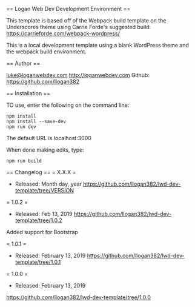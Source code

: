 

== Logan Web Dev Development Environment ==

This template is based off of the Webpack build template on the Underscores theme using Carrie Forde's suggested build: https://carrieforde.com/webpack-wordpress/


This is a local development template using a blank WordPress theme and the webpack build environment. 

== Author == 

luke@loganwebdev.com
http://loganwebdev.com
Github:
https://github.com/llogan382

== Installation ==

TO use, enter the following on the command line:

    npm install
    npm install --save-dev
    npm run dev

The default URL is 
    localhost:3000

When done making edits, type:

    npm run build


== Changelog ==
= X.X.X =
* Released: Month day, year
https://github.com/llogan382/lwd-dev-template/tree/VERSION

= 1.0.2 =
* Released: Feb 13, 2019
https://github.com/llogan382/lwd-dev-template/tree/1.0.2

Added support for Bootstrap


= 1.0.1 =
* Released: February 13, 2019
https://github.com/llogan382/lwd-dev-template/tree/1.0.1

= 1.0.0 =
* Released: February 13, 2019

https://github.com/llogan382/lwd-dev-template/tree/1.0.0








